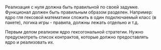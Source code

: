 Реализация с нуля должна быть правильной по своей задумке. Функционал должен быть правильным образом разделен.
Например: ядро гля гексовой математики сложить в один подключаемый класс (в пакете), логика игры - правила, должны лежать отдельно и т.д.

Первым делом реализем ядро гексогональной стратегии. Нужно предусмотреть список контрактов, которые должно предоставлять ядро и реализовать их.
